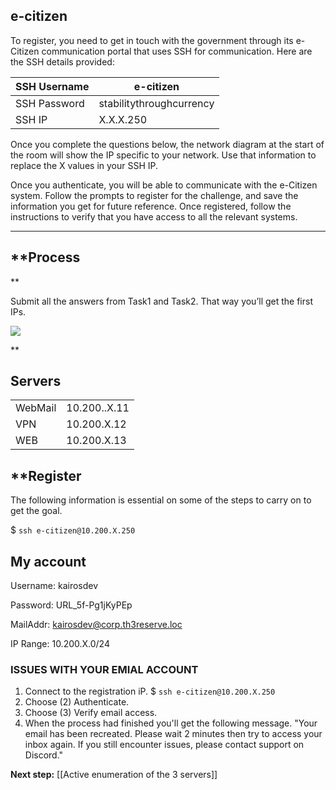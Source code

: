 
## e-citizen
To register, you need to get in touch with the government through its e-Citizen communication portal that uses SSH for communication. Here are the SSH details provided:

| SSH Username | e-citizen                |
| ------------ | ------------------------ |
| SSH Password | stabilitythroughcurrency |
| SSH IP       | X.X.X.250                |

Once you complete the questions below, the network diagram at the start of the room will show the IP specific to your network. Use that information to replace the X values in your SSH IP.

Once you authenticate, you will be able to communicate with the e-Citizen system. Follow the prompts to register for the challenge, and save the information you get for future reference. Once registered, follow the instructions to verify that you have access to all the relevant systems.

---
## **Process

**

Submit all the answers from Task1 and Task2. That way you’ll get the first IPs.

![](https://lh7-us.googleusercontent.com/hr0Xx5eZMlm1wy5D_xpb61XRuWv6eubq5wR9-H6V6gDn5xRm4kP_YZw8FvQYvezNPcdlJwk9KCPStmhCfftC7QkIuwXu5l2JMd2BSb2xp1ohe1w-mz3GMq3mHu2K6pwAU-mUXKjIFFrMURiaBSpk3oA)

**
## Servers

|   |   |
|---|---|
|WebMail|10.200..X.11 |
|VPN|10.200.X.12 |
|WEB|10.200.X.13 |

## **Register

The following information is essential on some of the steps to carry on to get the goal.

$ `ssh e-citizen@10.200.X.250`

## My account

Username: kairosdev

Password: URL_5f-Pg1jKyPEp

MailAddr: kairosdev@corp.th3reserve.loc

IP Range: 10.200.X.0/24


### ISSUES WITH YOUR EMIAL ACCOUNT
1. Connect to the registration iP.
	$ `ssh e-citizen@10.200.X.250`
1. Choose (2) Authenticate.
2. Choose (3) Verify email access.
3. When the process had finished you'll get the following message. "Your email has been recreated. Please wait 2 minutes then try to access your inbox again. If you still encounter issues, please contact support on Discord."

**Next step:** [[Active enumeration of the 3 servers]]



